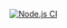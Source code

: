 [![Node.js CI](https://github.com/Forgiveman/Back-end-unit-testing/actions/workflows/node.js.yml/badge.svg?branch=main)](https://github.com/Forgiveman/Back-end-unit-testing/actions/workflows/node.js.yml)
